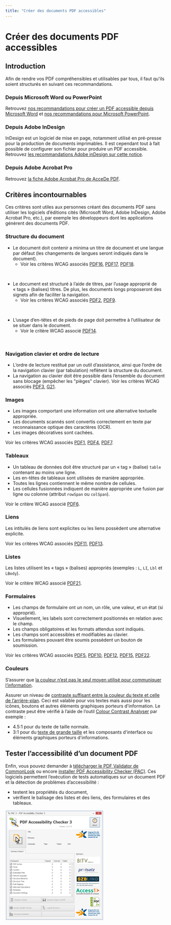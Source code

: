 ```yaml
---
title: "Créer des documents PDF accessibles"
---
```


# Créer des documents PDF accessibles

## Introduction
Afin de rendre vos PDF compréhensibles et utilisables par tous, il faut qu'ils soient structurés en suivant ces recommandations.

### Depuis Microsoft Word ou PowerPoint
Retrouvez [nos recommandations pour créer un PDF accessible depuis Microsoft Word](/fr/contenu-editorial/word/#convertir-en-fichier-pdf) et [nos recommandations pour Microsoft PowerPoint](/fr/contenu-editorial/powerpoint/#convertir-une-presentation-powerpoint-en-fichier-pdf).

### Depuis Adobe InDesign
InDesign est un logiciel de mise en page, notamment utilisé en pré-presse pour la production de documents imprimables.
Il est cependant tout à fait possible de configurer son fichier pour produire un PDF accessible.
Retrouvez [les recommandations Adobe inDesign sur cette notice](http://www.pdf-accessible.com/notices-accessibilite-indesign-acrobat/#indesign). 

### Depuis Adobe Acrobat Pro
Retrouvez [la fiche Adobe Acrobat Pro de AcceDe PDF](http://www.pdf-accessible.com/notices-accessibilite-indesign-acrobat/#acrobat). 

## Critères incontournables

Ces critères sont utiles aux personnes créant des documents PDF sans utiliser les logiciels d’éditions cités (Microsoft Word, Adobe InDesign, Adobe Acrobat Pro, etc.), par exemple les développeurs dont les applications génèrent des documents PDF.

### Structure du document
* Le document doit contenir a minima un titre de document et une langue par défaut (les changements de langues seront indiqués dans le document).
  * Voir les critères WCAG associés <a hreflang="en" href="https://www.w3.org/TR/WCAG20-TECHS/PDF16.html" title="Technique PDF16 des WCAG 2.0" aria-label="Technique PDF16 des WCAG 2.0"><abbr>PDF16</abbr></a>, <a hreflang="en" href="https://www.w3.org/TR/WCAG20-TECHS/PDF17.html" title="Technique PDF17 des WCAG 2.0" aria-label="Technique PDF17 des WCAG 2.0"><abbr>PDF17</abbr></a>, <a hreflang="en" href="https://www.w3.org/TR/WCAG20-TECHS/PDF18.html" title="Technique PDF18 des WCAG 2.0" aria-label="Technique PDF18 des WCAG 2.0"><abbr>PDF18</abbr></a>.
<br>

* Le document est structuré à l’aide de titres, par l’usage approprié de «&nbsp;tags&nbsp;» (balises) titres. De plus, les documents longs proposeront des signets afin de faciliter la navigation.
  * Voir les critères WCAG associés <a hreflang="en" href="https://www.w3.org/TR/WCAG20-TECHS/PDF2.html" title="Technique PDF2 des WCAG 2.0" aria-label="Technique PDF2 des WCAG 2.0"><abbr>PDF2</abbr></a>, <a hreflang="en" href="https://www.w3.org/TR/WCAG20-TECHS/PDF9.html" title="Technique PDF9 des WCAG 2.0" aria-label="Technique PDF9 des WCAG 2.0"><abbr>PDF9</abbr></a>.
<br>

* L’usage d’en-têtes et de pieds de page doit permettre à l’utilisateur de se situer dans le document.
  * Voir le critère WCAG associé <a hreflang="en" href="https://www.w3.org/TR/WCAG20-TECHS/PDF14.html" title="Technique PDF14 des WCAG 2.0" aria-label="Technique PDF14 des WCAG 2.0"><abbr>PDF14</abbr></a>.
<br>

### Navigation clavier et ordre de lecture

* L’ordre de lecture restitué par un outil d’assistance, ainsi que l’ordre de la navigation clavier (par tabulation) reflètent la structure du document. 
* La navigation au clavier doit être possible dans l’ensemble du document sans blocage (empêcher les "pièges" clavier).
Voir les critères WCAG associés <a hreflang="en" href="https://www.w3.org/TR/WCAG20-TECHS/PDF3.html" title="Technique PDF3 des WCAG 2.0" aria-label="Technique PDF3 des WCAG 2.0"><abbr>PDF3</abbr></a>, <a hreflang="en" href="https://www.w3.org/TR/WCAG20-TECHS/G21.html" title="Technique G21 des WCAG 2.0" aria-label="Technique G21 des WCAG 2.0"><abbr>G21</abbr></a>.

### Images

* Les images comportant une information ont une alternative textuelle appropriée. 
* Les documents scannés sont convertis correctement en texte par reconnaissance optique des caractères (OCR). 
* Les images décoratives sont cachées.

Voir les critères WCAG associés  <a hreflang="en" href="https://www.w3.org/TR/WCAG20-TECHS/PDF1.html" title="Technique PDF1 des WCAG 2.0" aria-label="Technique PDF1 des WCAG 2.0"><abbr>PDF1</abbr></a>, <a hreflang="en" href="https://www.w3.org/TR/WCAG20-TECHS/PDF4.html" title="Technique PDF4 des WCAG 2.0" aria-label="Technique PDF4 des WCAG 2.0"><abbr>PDF4</abbr></a>, <a hreflang="en" href="https://www.w3.org/TR/WCAG20-TECHS/PDF7.html" title="Technique PDF7 des WCAG 2.0" aria-label="Technique PDF7 des WCAG 2.0"><abbr>PDF7</abbr></a>.

### Tableaux

* Un tableau de données doit être structuré par un «&nbsp;tag&nbsp;» (balise) `table` contenant au moins une ligne. 
* Les en-têtes de tableaux sont utilisées de manière appropriée. 
* Toutes les lignes contiennent le même nombre de cellules. 
* Les cellules fusionnées indiquent de manière appropriée une fusion par ligne ou colonne (attribut `rowSpan` ou `colSpan`). 

Voir le critère WCAG associé <a hreflang="en" href="https://www.w3.org/TR/WCAG20-TECHS/PDF6.html" title="Technique PDF6 des WCAG 2.0" aria-label="Technique PDF6 des WCAG 2.0"><abbr>PDF6</abbr></a>.

### Liens

Les intitulés de liens sont explicites ou les liens possèdent une alternative explicite.

Voir les critères WCAG associés <a hreflang="en" href="https://www.w3.org/TR/WCAG20-TECHS/PDF11.html" title="Technique PDF11 des WCAG 2.0" aria-label="Technique PDF11 des WCAG 2.0"><abbr>PDF11</abbr></a>, <a hreflang="en" href="https://www.w3.org/TR/WCAG20-TECHS/PDF13.html" title="Technique PDF13 des WCAG 2.0" aria-label="Technique PDF13 des WCAG 2.0"><abbr>PDF13</abbr></a>.

### Listes

Les listes utilisent les «&nbsp;tags&nbsp;» (balises) appropriés (exemples : `L`, `LI`, `Lbl` et `LBody`).

Voir le critère WCAG associé <a hreflang="en" href="https://www.w3.org/TR/WCAG20-TECHS/PDF21.html" title="Technique PDF21 des WCAG 2.0" aria-label="Technique PDF21 des WCAG 2.0"><abbr>PDF21</abbr></a>.

### Formulaires

* Les champs de formulaire ont un nom, un rôle, une valeur, et un état (si approprié). 
* Visuellement, les labels sont correctement positionnés en relation avec le champ. 
* Les champs obligatoires et les formats attendus sont indiqués. 
* Les champs sont accessibles et modifiables au clavier. 
* Les formulaires pouvant être soumis possèdent un bouton de soumission.

Voir les critères WCAG associés <a hreflang="en" href="https://www.w3.org/TR/WCAG20-TECHS/PDF5.html" title="Technique PDF5 des WCAG 2.0" aria-label="Technique PDF5 des WCAG 2.0"><abbr>PDF5</abbr></a>, <a hreflang="en" href="https://www.w3.org/TR/WCAG20-TECHS/PDF10.html" title="Technique PDF10 des WCAG 2.0" aria-label="Technique PDF10 des WCAG 2.0"><abbr>PDF10</abbr></a>, <a hreflang="en" href="https://www.w3.org/TR/WCAG20-TECHS/PDF12.html" title="Technique PDF12 des WCAG 2.0" aria-label="Technique PDF12 des WCAG 2.0"><abbr>PDF12</abbr></a>, <a hreflang="en" href="https://www.w3.org/TR/WCAG20-TECHS/PDF15.html" title="Technique PDF15 des WCAG 2.0" aria-label="Technique PDF15 des WCAG 2.0"><abbr>PDF15</abbr></a>, <a hreflang="en" href="https://www.w3.org/TR/WCAG20-TECHS/PDF22.html" title="Technique PDF22 des WCAG 2.0" aria-label="Technique PDF22 des WCAG 2.0"><abbr>PDF22</abbr></a>.

### Couleurs

S’assurer que [la couleur n’est pas le seul moyen utilisé pour communiquer l’information](/fr/web/designer/couleurs-et-contrastes/#ne-pas-utiliser-la-couleur-ou-linformation-sensorielle-comme-seule-source-dinformation).

Assurer un niveau de [contraste suffisant entre la couleur du texte et celle de l’arrière-plan](/fr/web/designer/couleurs-et-contrastes/#assurer-un-contraste-suffisant-entre-les-couleurs-de-premier-plan-et-de-fond). Ceci est valable pour vos textes mais aussi pour les icônes, boutons et autres éléments graphiques porteurs d'information. Le contraste peut être vérifié à l’aide de l’outil [Colour Contrast Analyser](https://www.paciellogroup.com/resources/contrastanalyser/) par exemple :
* 4.5:1 pour du texte de taille normale.
* 3:1 pour du [texte de grande taille](/fr/glossaire/#texte-de-grande-taille) et les composants d'interface ou éléments graphiques porteurs d'informations.

## Tester l’accessibilité d’un document PDF

Enfin, vous pouvez demander à [télécharger le PDF Validator de CommonLook](https://commonlook.com/accessibility-software/pdf-validator/) ou encore [installer PDF Accessibility Checker (PAC)](https://www.access-for-all.ch/en/pdf-accessibility-checker.html). 
Ces logiciels permettent l’exécution de tests automatiques sur un document PDF et la détection de problèmes d’accessibilité : 
* testent les propriétés du document, 
* vérifient le balisage des listes et des liens, des formulaires et des tableaux.

<img src="/fr/contenu-editorial/images/pac1.png" alt="" class="img-fluid" />
